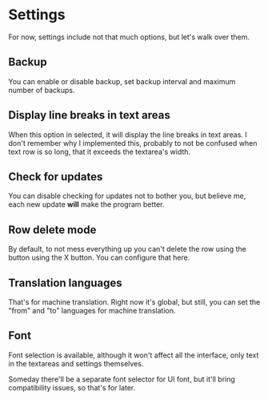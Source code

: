 # Settings

For now, settings include not that much options, but let's walk over them.

## Backup

You can enable or disable backup, set backup interval and maximum number of backups.

## Display line breaks in text areas

When this option in selected, it will display the line breaks in text areas. I don't remember why I implemented this, probably to not be confused when text row is so long, that it exceeds the textarea's width.

## Check for updates

You can disable checking for updates not to bother you, but believe me, each new update **will** make the program better.

## Row delete mode

By default, to not mess everything up you can't delete the row using the button using the X button.
You can configure that here.

## Translation languages

That's for machine translation. Right now it's global, but still, you can set the "from" and "to" languages for machine translation.

## Font

Font selection is available, although it won't affect all the interface, only text in the textareas and settings themselves.

Someday there'll be a separate font selector for UI font, but it'll bring compatibility issues, so that's for later.
